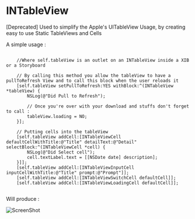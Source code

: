 INTableView
===========

[Deprecated] Used to simplify the Apple's UITableView Usage, by creating easy to use Static TableViews and Cells

A simple usage :

```Obj-C

    //Where self.tableView is an outlet on an INTableView inside a XIB or a Storyboard

    // By calling this method you allow the tableView to have a pullToRefresh View and to call this block when the user reloads it
    [self.tableView setPullToRefresh:YES withBlock:^(INTableView *tableView) {
        NSLog(@"Did Pull to Refresh");
        
        // Once you're over with your download and stuffs don't forget to call :
        tableView.loading = NO;
    }];
    
    // Putting cells into the tableView
    [self.tableView addCell:[INTableViewCell defaultCellWithTitle:@"Title" detailText:@"Detail" selectBlock:^(INTableViewCell *cell) {
        NSLog(@"Did Select cell");
        cell.textLabel.text = [[NSDate date] description];
    }]];
    [self.tableView addCell:[INTableViewInputCell inputCellWithTitle:@"Title" prompt:@"Prompt"]];
    [self.tableView addCell:[INTableViewSwitchCell defaultCell]];
    [self.tableView addCell:[INTableViewLoadingCell defaultCell]];
    
```

Will produce :

![ScreenShot](https://github.com/bartaba666/INTableView/blob/master/Demo/Demo/ScreenShot.png?raw=true)

